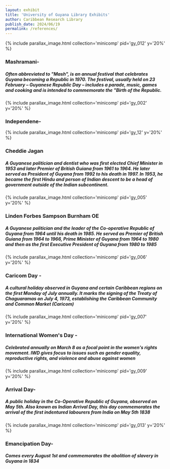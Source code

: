 ```yaml
---
layout: exhibit
title: 'University of Guyana Library Exhibits'
author: Caribbean Research Library
publish_date: 2024/06/19
permalink: /references/
---
```

{% include parallax_image.html collection='minicomp' pid='gy_012' y='20%' %}
### Mashramani-
##### *Often abbreviated to "Mash", is an annual festival that celebrates Guyana becoming a Republic in 1970. The festival, usually held on 23 February – Guyanese Republic Day – includes a parade, music, games and cooking and is intended to commemorate the "Birth of the Republic*.
 

{% include parallax_image.html collection='minicomp' pid='gy_002' y='20%' %}
### Independene- 
   

{% include parallax_image.html collection='minicomp' pid='gy_12' y='20%' %}
### Cheddie Jagan 
##### *A Guyanese politician and dentist who was first elected Chief Minister in 1953 and later Premier of British Guiana from 1961 to 1964. He later served as President of Guyana from 1992 to his death in 1997. In 1953, he became the first Hindu and person of Indian descent to be a head of government outside of the Indian subcontinent.*
    

{% include parallax_image.html collection='minicomp' pid='gy_005' y='20%' %}
### Linden Forbes Sampson Burnham OE
##### *A Guyanese politician and the leader of the Co-operative Republic of Guyana from 1964 until his death in 1985. He served as Premier of British Guiana from 1964 to 1966, Prime Minister of Guyana from 1964 to 1980 and then as the first Executive President of Guyana from 1980 to 1985*

{% include parallax_image.html collection='minicomp' pid='gy_006' y='20%' %}
### Caricom Day - 
##### *A cultural holiday observed in Guyana and certain Caribbean regions on the first Monday of July annually. It marks the signing of the Treaty of Chaguaramas on July 4, 1973, establishing the Caribbean Community and Common Market (Caricom)*
    

{% include parallax_image.html collection='minicomp' pid='gy_007' y='20%' %}
### International Women's Day -
##### *Celebrated annually on March 8 as a focal point in the women's rights movement. IWD gives focus to issues such as gender equality, reproductive rights, and violence and abuse against women*
    

{% include parallax_image.html collection='minicomp' pid='gy_009' y='20%' %}
### Arrival Day- 
##### *A public holiday in the Co-Operative Republic of Guyana, observed on May 5th. Also known as Indian Arrival Day, this day commemorates the arrival of the first indentured labourers from India on May 5th 1838*

  

{% include parallax_image.html collection='minicomp' pid='gy_013' y='20%' %}
### Emancipation Day-
##### *Comes every August 1st and commemorates the abolition of slavery in Guyana in 1834*
   



